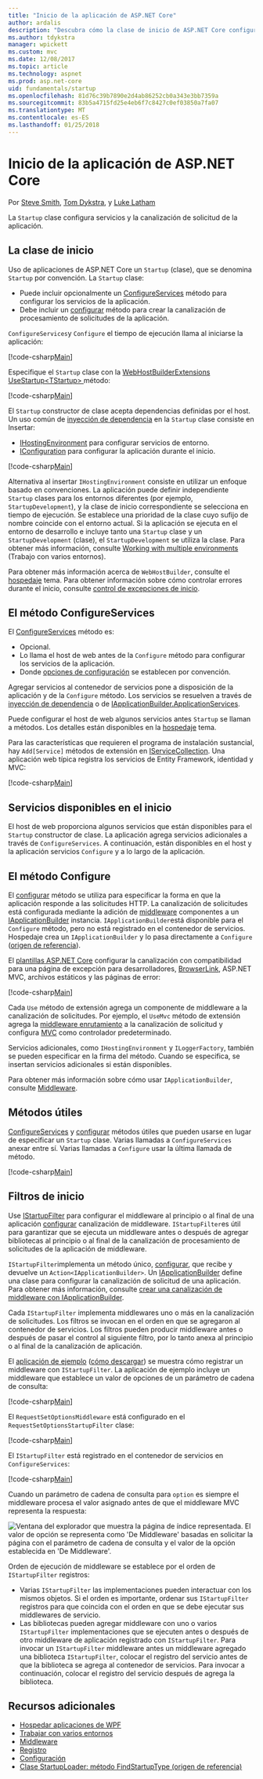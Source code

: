 ```yaml
---
title: "Inicio de la aplicación de ASP.NET Core"
author: ardalis
description: "Descubra cómo la clase de inicio de ASP.NET Core configura servicios y la canalización de solicitud de la aplicación."
ms.author: tdykstra
manager: wpickett
ms.custom: mvc
ms.date: 12/08/2017
ms.topic: article
ms.technology: aspnet
ms.prod: asp.net-core
uid: fundamentals/startup
ms.openlocfilehash: 81d76c39b7890e2d4ab86252cb0a343e3bb7359a
ms.sourcegitcommit: 83b5a4715fd25e4eb6f7c8427c0ef03850a7fa07
ms.translationtype: MT
ms.contentlocale: es-ES
ms.lasthandoff: 01/25/2018
---
```

# <a name="application-startup-in-aspnet-core"></a>Inicio de la aplicación de ASP.NET Core

Por [Steve Smith](https://ardalis.com), [Tom Dykstra](https://github.com/tdykstra), y [Luke Latham](https://github.com/guardrex)

La `Startup` clase configura servicios y la canalización de solicitud de la aplicación.

## <a name="the-startup-class"></a>La clase de inicio

Uso de aplicaciones de ASP.NET Core un `Startup` (clase), que se denomina `Startup` por convención. La `Startup` clase:

* Puede incluir opcionalmente un [ConfigureServices](/dotnet/api/microsoft.aspnetcore.hosting.startupbase.configureservices) método para configurar los servicios de la aplicación.
* Debe incluir un [configurar](/dotnet/api/microsoft.aspnetcore.hosting.startupbase.configure) método para crear la canalización de procesamiento de solicitudes de la aplicación.

`ConfigureServices`y `Configure` el tiempo de ejecución llama al iniciarse la aplicación:

[!code-csharp[Main](startup/snapshot_sample/Startup1.cs)]

Especifique el `Startup` clase con la [WebHostBuilderExtensions](/dotnet/api/Microsoft.AspNetCore.Hosting.WebHostBuilderExtensions) [UseStartup&lt;TStartup&gt; ](/dotnet/api/microsoft.aspnetcore.hosting.webhostbuilderextensions.usestartup#Microsoft_AspNetCore_Hosting_WebHostBuilderExtensions_UseStartup__1_Microsoft_AspNetCore_Hosting_IWebHostBuilder_) método:

[!code-csharp[Main](../common/samples/WebApplication1DotNetCore2.0App/Program.cs?name=snippet_Main&highlight=10)]

El `Startup` constructor de clase acepta dependencias definidas por el host. Un uso común de [inyección de dependencia](xref:fundamentals/dependency-injection) en la `Startup` clase consiste en Insertar:

* [IHostingEnvironment](/dotnet/api/Microsoft.AspNetCore.Hosting.IHostingEnvironment) para configurar servicios de entorno.
* [IConfiguration](/dotnet/api/microsoft.extensions.configuration.iconfiguration) para configurar la aplicación durante el inicio.

[!code-csharp[Main](startup/snapshot_sample/Startup2.cs)]

Alternativa al insertar `IHostingEnvironment` consiste en utilizar un enfoque basado en convenciones. La aplicación puede definir independiente `Startup` clases para los entornos diferentes (por ejemplo, `StartupDevelopment`), y la clase de inicio correspondiente se selecciona en tiempo de ejecución. Se establece una prioridad de la clase cuyo sufijo de nombre coincide con el entorno actual. Si la aplicación se ejecuta en el entorno de desarrollo e incluye tanto una `Startup` clase y un `StartupDevelopment` (clase), el `StartupDevelopment` se utiliza la clase. Para obtener más información, consulte [Working with multiple environments](xref:fundamentals/environments#startup-conventions) (Trabajo con varios entornos).

Para obtener más información acerca de `WebHostBuilder`, consulte el [hospedaje](xref:fundamentals/hosting) tema. Para obtener información sobre cómo controlar errores durante el inicio, consulte [control de excepciones de inicio](xref:fundamentals/error-handling#startup-exception-handling).

## <a name="the-configureservices-method"></a>El método ConfigureServices

El [ConfigureServices](/dotnet/api/microsoft.aspnetcore.hosting.startupbase.configureservices) método es:

* Opcional.
* Lo llama el host de web antes de la `Configure` método para configurar los servicios de la aplicación.
* Donde [opciones de configuración](xref:fundamentals/configuration/index) se establecen por convención.

Agregar servicios al contenedor de servicios pone a disposición de la aplicación y de la `Configure` método. Los servicios se resuelven a través de [inyección de dependencia](xref:fundamentals/dependency-injection) o de [IApplicationBuilder.ApplicationServices](/dotnet/api/microsoft.aspnetcore.builder.iapplicationbuilder.applicationservices).

Puede configurar el host de web algunos servicios antes `Startup` se llaman a métodos. Los detalles están disponibles en la [hospedaje](xref:fundamentals/hosting) tema. 

Para las características que requieren el programa de instalación sustancial, hay `Add[Service]` métodos de extensión en [IServiceCollection](/dotnet/api/Microsoft.Extensions.DependencyInjection.IServiceCollection). Una aplicación web típica registra los servicios de Entity Framework, identidad y MVC:

[!code-csharp[Main](../common/samples/WebApplication1/Startup.cs?highlight=4,7,11&start=40&end=55)]

## <a name="services-available-in-startup"></a>Servicios disponibles en el inicio

El host de web proporciona algunos servicios que están disponibles para el `Startup` constructor de clase. La aplicación agrega servicios adicionales a través de `ConfigureServices`. A continuación, están disponibles en el host y la aplicación servicios `Configure` y a lo largo de la aplicación.

## <a name="the-configure-method"></a>El método Configure

El [configurar](/dotnet/api/microsoft.aspnetcore.hosting.startupbase.configure) método se utiliza para especificar la forma en que la aplicación responde a las solicitudes HTTP. La canalización de solicitudes está configurada mediante la adición de [middleware](xref:fundamentals/middleware) componentes a un [IApplicationBuilder](/dotnet/api/microsoft.aspnetcore.builder.iapplicationbuilder) instancia. `IApplicationBuilder`está disponible para el `Configure` método, pero no está registrado en el contenedor de servicios. Hospedaje crea un `IApplicationBuilder` y lo pasa directamente a `Configure` ([origen de referencia](https://github.com/aspnet/Hosting/blob/release/2.0.0/src/Microsoft.AspNetCore.Hosting/Internal/WebHost.cs#L179-L192)).

El [plantillas ASP.NET Core](/dotnet/core/tools/dotnet-new) configurar la canalización con compatibilidad para una página de excepción para desarrolladores, [BrowserLink](http://vswebessentials.com/features/browserlink), ASP.NET MVC, archivos estáticos y las páginas de error:

[!code-csharp[Main](../common/samples/WebApplication1DotNetCore2.0App/Startup.cs?range=28-48&highlight=5,6,10,13,15)]

Cada `Use` método de extensión agrega un componente de middleware a la canalización de solicitudes. Por ejemplo, el `UseMvc` método de extensión agrega la [middleware enrutamiento](xref:fundamentals/routing) a la canalización de solicitud y configura [MVC](xref:mvc/overview) como controlador predeterminado.

Servicios adicionales, como `IHostingEnvironment` y `ILoggerFactory`, también se pueden especificar en la firma del método. Cuando se especifica, se insertan servicios adicionales si están disponibles.

Para obtener más información sobre cómo usar `IApplicationBuilder`, consulte [Middleware](xref:fundamentals/middleware).

## <a name="convenience-methods"></a>Métodos útiles

[ConfigureServices](/dotnet/api/microsoft.aspnetcore.hosting.iwebhostbuilder.configureservices) y [configurar](/dotnet/api/microsoft.aspnetcore.hosting.webhostbuilderextensions.configure) métodos útiles que pueden usarse en lugar de especificar un `Startup` clase. Varias llamadas a `ConfigureServices` anexar entre sí. Varias llamadas a `Configure` usar la última llamada de método.

[!code-csharp[Main](startup/snapshot_sample/Program.cs?highlight=18,22)]

## <a name="startup-filters"></a>Filtros de inicio

Use [IStartupFilter](/dotnet/api/microsoft.aspnetcore.hosting.istartupfilter) para configurar el middleware al principio o al final de una aplicación [configurar](#the-configure-method) canalización de middleware. `IStartupFilter`es útil para garantizar que se ejecuta un middleware antes o después de agregar bibliotecas al principio o al final de la canalización de procesamiento de solicitudes de la aplicación de middleware.

`IStartupFilter`implementa un método único, [configurar](/dotnet/api/microsoft.aspnetcore.hosting.istartupfilter.configure), que recibe y devuelve un `Action<IApplicationBuilder>`. Un [IApplicationBuilder](/dotnet/api/microsoft.aspnetcore.builder.iapplicationbuilder) define una clase para configurar la canalización de solicitud de una aplicación. Para obtener más información, consulte [crear una canalización de middleware con IApplicationBuilder](xref:fundamentals/middleware#creating-a-middleware-pipeline-with-iapplicationbuilder).

Cada `IStartupFilter` implementa middlewares uno o más en la canalización de solicitudes. Los filtros se invocan en el orden en que se agregaron al contenedor de servicios. Los filtros pueden producir middleware antes o después de pasar el control al siguiente filtro, por lo tanto anexa al principio o al final de la canalización de aplicación.

El [aplicación de ejemplo](https://github.com/aspnet/Docs/tree/master/aspnetcore/fundamentals/startup/sample/) ([cómo descargar](xref:tutorials/index#how-to-download-a-sample)) se muestra cómo registrar un middleware con `IStartupFilter`. La aplicación de ejemplo incluye un middleware que establece un valor de opciones de un parámetro de cadena de consulta:

[!code-csharp[Main](startup/sample/RequestSetOptionsMiddleware.cs?name=snippet1)]

El `RequestSetOptionsMiddleware` está configurado en el `RequestSetOptionsStartupFilter` clase:

[!code-csharp[Main](startup/sample/RequestSetOptionsStartupFilter.cs?name=snippet1&highlight=7)]

El `IStartupFilter` está registrado en el contenedor de servicios en `ConfigureServices`:

[!code-csharp[Main](startup/sample/Startup.cs?name=snippet1&highlight=3)]

Cuando un parámetro de cadena de consulta para `option` es siempre el middleware procesa el valor asignado antes de que el middleware MVC representa la respuesta:

![Ventana del explorador que muestra la página de índice representada. El valor de opción se representa como 'De Middleware' basadas en solicitar la página con el parámetro de cadena de consulta y el valor de la opción establecida en 'De Middleware'.](startup/_static/index.png)

Orden de ejecución de middleware se establece por el orden de `IStartupFilter` registros:

* Varias `IStartupFilter` las implementaciones pueden interactuar con los mismos objetos. Si el orden es importante, ordenar sus `IStartupFilter` registros para que coincida con el orden en que se debe ejecutar sus middlewares de servicio.
* Las bibliotecas pueden agregar middleware con uno o varios `IStartupFilter` implementaciones que se ejecuten antes o después de otro middleware de aplicación registrado con `IStartupFilter`. Para invocar un `IStartupFilter` middleware antes un middleware agregado una biblioteca `IStartupFilter`, colocar el registro del servicio antes de que la biblioteca se agrega al contenedor de servicios. Para invocar a continuación, colocar el registro del servicio después de agrega la biblioteca.

## <a name="additional-resources"></a>Recursos adicionales

* [Hospedar aplicaciones de WPF](xref:fundamentals/hosting)
* [Trabajar con varios entornos](xref:fundamentals/environments)
* [Middleware](xref:fundamentals/middleware)
* [Registro](xref:fundamentals/logging/index)
* [Configuración](xref:fundamentals/configuration/index)
* [Clase StartupLoader: método FindStartupType (origen de referencia)](https://github.com/aspnet/Hosting/blob/rel/2.0.0/src/Microsoft.AspNetCore.Hosting/Internal/StartupLoader.cs#L66-L116)
